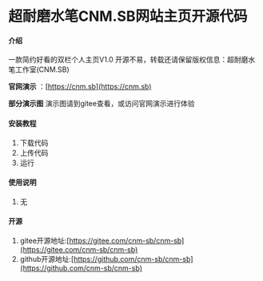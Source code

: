 
# 超耐磨水笔CNM.SB网站主页开源代码

#### 介绍

一款简约好看的双栏个人主页V1.0
开源不易，转载还请保留版权信息：超耐磨水笔工作室(CNM.SB)

 **官网演示** ：[https://cnm.sb](https://cnm.sb)

 **部分演示图** 
演示图请到gitee查看，或访问官网演示进行体验


#### 安装教程

1.  下载代码
2.  上传代码
3.  运行

#### 使用说明

1.  无


#### 开源

1.  gitee开源地址:[https://gitee.com/cnm-sb/cnm-sb](https://gitee.com/cnm-sb/cnm-sb)
2.  github开源地址:[https://github.com/cnm-sb/cnm-sb](https://github.com/cnm-sb/cnm-sb)

